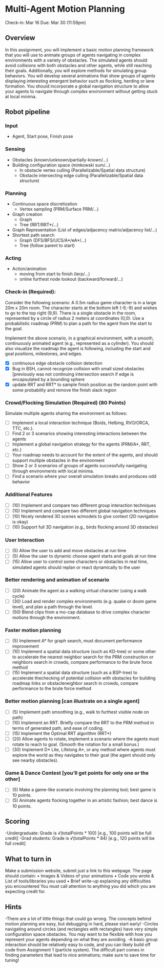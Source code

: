 # Multi-Agent Motion Planning
Check-in: Mar 16
Due: Mar 30 (11:59pm)

## Overview
In this assignment, you will implement a basic motion planning framework that you
will use to animate groups of agents navigating in complex environments with a
variety of obstacles. The simulated agents should avoid collisions with both
obstacles and other agents, while still reaching their goals. Additionally, you will
explore methods for simulating group behaviors. You will develop several
animations that show groups of agents displaying interesting emergent behavior
such as flocking, herding or lane formation. You should incorporate a global
navigation structure to allow your agents to navigate through complex environment
without getting stuck at local minima.

## Robot pipeline
### Input
- Agent, Start pose, Finish pose

### Sensing
- Obstacles (known/unknown/partially-known/...)
- Building configuration space (minkowski sum/...)
    - In obstacle vertex culling (Parallelizable/Spatial data structure)
    - Obstacle intersecting edge culling (Parallelizable/Spatial data structure)

### Planning
- Continuous space discretization
    - Vertex sampling (PRM/Surface PRM/...)
- Graph creation
    - Graph
    - Tree (RRT/RRT*/...)
- Graph Representation (List of edges/adjacency matrix/adjacency list/...)
- Shortest path search
    - Graph (DFS/BFS/UCS/A*/eA*/...)
    - Tree (follow parent to start)

### Acting
- Action/animation
    - moving from start to finish (lerp/...)
    - online furthest node lookout (backward/forward/...)

### Check-in (Required):
Consider the following scenario:
A 0.5m radius game character is in a large 20m x 20m room.
The character starts at the bottom left (-9,-9) and wishes to go to the top right (9,9).
There is a single obstacle in the room, represented by a circle of radius 2 meters at coordinates (0,0).
Use a probabilistic roadmap (PRM) to plan a path for the agent from the start to the goal.

Implement the above scenario, in a graphical environment, with a smooth,
continuously animated agent (e.g., represented as a cylinder). You should also
visualize the roadmap the agent is following, including the start and goal positions,
milestones, and edges.

 - [x] continuous edge obstacle collision detection
 - [x] Bug in BSH, cannot recognize collision with small sized obstacles [previously was not continuing intersection search if edge is encapsulated by a bounding sphere
 - [x] update RRT and RRT* to sample finish position as the random point with some probability and remove the finish slack region

### Crowd/Flocking Simulation (Required) (80 Points)
Simulate multiple agents sharing the environment as follows:
 - [ ] Implement a local interaction technique (Boids, Helbing, RVO/ORCA, TTC, etc.).
 - [ ] Find 2 or 3 scenarios showing interesting interactions between the agents
 - [ ] Implement a global navigation strategy for the agents (PRM/A*, RRT, etc.)
 - [ ] Your roadmap needs to account for the extent of the agents, and should support multiple obstacles in the environment
 - [ ] Show 2 or 3 scenarios of groups of agents successfully navigating through environments with local minima.
 - [ ] Find a scenario where your overall simulation breaks and produces odd behavior

### Additional Features
 - [ ] (10) Implement and compare two different group interaction techniques
 - [ ] (10) Implement and compare two different global navigation techniques
 - [ ] (10) Nicely rendered 3D scenes w/models to give context (2D navigation is okay)
 - [ ] (10) Support full 3D navigation (e.g., birds flocking around 3D obstacles)

### User Interaction
 - [ ] (5) Allow the user to add and move obstacles at run time
 - [ ] (5) Allow the user to dynamic choose agent starts and goals at run time
 - [ ] (15) Allow user to control some characters or obstacles in real time, simulated agents should replan or react dynamically to the user

### Better rendering and animation of scenario
 - [ ] (20) Animate the agent as a walking virtual character (using a walk cycle)
 - [ ] (30) Load and render complex environments (e.g. quake or doom game level), and plan a path through the level.
 - [ ] (50) Blend clips from a mo-cap database to drive complex character motions through the environment.

### Faster motion planning
 - [ ] (5) Implement A* for graph search, must document performance improvement
 - [ ] (10) Implement a spatial data structure (such as KD-tree) or some other to accelerate the nearest neighbor search for the PRM construction or neighbors search in crowds, compare performance to the brute force method
 - [ ] (15) Implement a spatial data structure (such as a BSP-tree) to accelerate thechecking of potential collision with obstacles for building roadmap links or obstacleneighbor search in crowds, compare performance to the brute force method
 
### Better motion planning [can illustrate on a single agent]
 - [ ] (5) Implement path smoothing (e.g., walk to furthest visible node on path)
 - [ ] (10) Implement an RRT. Briefly compare the RRT to the PRM method in terms of generated path, and ease of coding.
 - [ ] (15) Implement the Optimal RRT algorithm (RRT*)
 - [ ] (20) Allow agents to rotate, implement a scenario where the agents must rotate to reach to goal. (Smooth the rotation for a small bonus.)
 - [ ] (30) Implement D* Lite, Lifelong A*, or any method where agents must explore the world as they navigates to their goal (the agent should only see nearby obstacles).

### Game & Dance Contest [you’ll get points for only one or the other]
 - [ ] (5) Make a game-like scenario involving the planning tool; best game is 10 points.
 - [ ] (5) Animate agents flocking together in an artistic fashion; best dance is 10 points.

## Scoring
-Undergraduate: Grade is √(totalPoints * 100) [e.g., 100 points will be full credit]
-Grad students: Grade is √(totalPoints * 84) [e.g., 120 points will be full credit]

## What to turn in
Make a submission website, submit just a link to this webpage. The page should
contain:
• Images & Videos of your animations
• Code you wrote & List of tools/libraries you used
• Brief write-up explaining any difficulties you encountered
You must call attention to anything you did which you are expecting credit for.

## Hints
-There are a lot of little things that could go wrong. The concepts behind motion
planning are easy, but debugging in hard, please start early!
-Circles navigating around circles (and rectangles with rectangles) have very simple
configuration space obstacles. You may want to be flexible with how you represent
your agents depending on what they are avoiding.
-A basic group interaction should be relatively easy to code, and you can likely build
off code from Assignment 1 (particle system). The difficult part comes in finding
parameters that lead to nice animations; make sure to save time for tuning!

